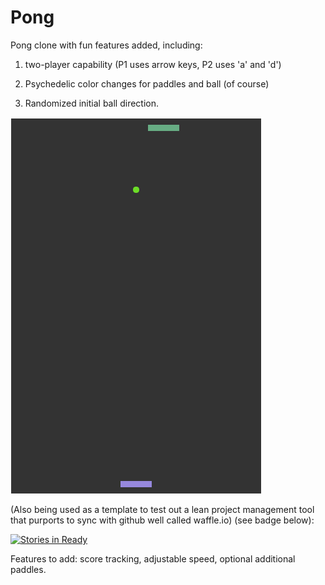 # Pong
Pong clone with fun features added, including:

1. two-player capability (P1 uses arrow keys, P2 uses 'a' and 'd')

2. Psychedelic color changes for paddles and ball (of course)

3. Randomized initial ball direction.

![alt tag](https://github.com/bistacos/pong/blob/master/pongDemo.gif)

(Also being used as a template to test out a lean project management tool that purports to sync with github well called waffle.io) (see badge below):

[![Stories in Ready](https://badge.waffle.io/bistacos/pong.svg?label=ready&title=Ready)](http://waffle.io/bistacos/pong)

Features to add: score tracking, adjustable speed, optional additional paddles.
